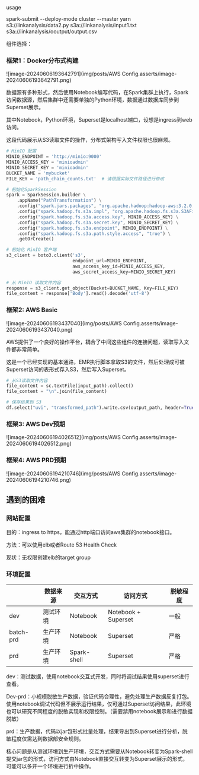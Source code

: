 usage

spark-submit --deploy-mode cluster --master yarn s3://linkanalysis/data2.py s3a://linkanalysis/input1.txt s3a://linkanalysis/ooutput/output.csv

 

组件选择：

### 框架1：Docker分布式构建

![image-20240606193642791](img/posts/AWS Config.asserts/image-20240606193642791.png)

数据源有多种形式，然后使用Notebook编写代码，在Spark集群上执行，Spark访问数据源，然后集群中还需要单独的Python环境，数据通过数据库同步到Superset展示。

其中Notebook，Python环境，Superset是localhost端口，设想是ingress到web访问。

这段代码展示从S3读取文件的操作，分布式架构写入文件权限也很麻烦。

```python
# MinIO 配置
MINIO_ENDPOINT = 'http://minio:9000'
MINIO_ACCESS_KEY = 'minioadmin'
MINIO_SECRET_KEY = 'minioadmin'
BUCKET_NAME = 'mybucket'
FILE_KEY = 'path_chain_counts.txt'  # 请根据实际文件路径进行修改

# 初始化SparkSession
spark = SparkSession.builder \
    .appName("PathTransformation") \
    .config("spark.jars.packages", "org.apache.hadoop:hadoop-aws:3.2.0,com.amazonaws:aws-java-sdk-bundle:1.11.874") \
    .config("spark.hadoop.fs.s3a.impl", "org.apache.hadoop.fs.s3a.S3AFileSystem") \
    .config("spark.hadoop.fs.s3a.access.key", MINIO_ACCESS_KEY) \
    .config("spark.hadoop.fs.s3a.secret.key", MINIO_SECRET_KEY) \
    .config("spark.hadoop.fs.s3a.endpoint", MINIO_ENDPOINT) \
    .config("spark.hadoop.fs.s3a.path.style.access", "true") \
    .getOrCreate()

# 初始化 MinIO 客户端
s3_client = boto3.client('s3',
                         endpoint_url=MINIO_ENDPOINT,
                         aws_access_key_id=MINIO_ACCESS_KEY,
                         aws_secret_access_key=MINIO_SECRET_KEY)

# 从 MinIO 读取文件内容
response = s3_client.get_object(Bucket=BUCKET_NAME, Key=FILE_KEY)
file_content = response['Body'].read().decode('utf-8')
```



### 框架2: AWS Basic

![image-20240606193437040](img/posts/AWS Config.asserts/image-20240606193437040.png)

AWS提供了一个良好的操作平台，耦合了中间这些组件的连接问题，读取写入文件都非常简单。

这是一个已经实现的基本通路，EMR执行脚本拿取S3的文件，然后处理成可被Superset访问的表形式存入S3，然后写入Superset。

```python
# 从S3读取文件内容
file_content = sc.textFile(input_path).collect()
file_content = "\n".join(file_content)

# 保存结果到 S3
df.select("uvi", "transformed_path").write.csv(output_path, header=True)
```



### 框架3: AWS Dev预期

![image-20240606194026512](img/posts/AWS Config.asserts/image-20240606194026512.png)



### 框架4: AWS PRD预期



![image-20240606194210746](img/posts/AWS Config.asserts/image-20240606194210746.png)



## 遇到的困难

### 网站配置

目的：ingress to https，能通过http端口访问aws集群的notebook接口。

方法：可以使用elb或者Route 53 Health Check

现状：无权限创建elb的target group

### 环境配置

|           | 数据来源 | 交互方式    | 访问方式            | 脱敏程度 |
| --------- | -------- | ----------- | ------------------- | -------- |
| dev       | 测试环境 | Notebook    | Notebook + Superset | 一般     |
| batch-prd | 生产环境 | Notebook    | Superset            | 严格     |
| prd       | 生产环境 | Spark-shell | Superset            | 严格     |

dev：测试数据，使用notebook交互式开发，同时将调试结果使用superset进行查看。

Dev-prd：小规模脱敏生产数据，验证代码合理性，避免处理生产数据反复打包。使用notebook调试代码但不展示运行结果，仅可通过Superset访问结果，此环境也可以研究不同程度的脱敏实现和权限控制。（需要禁用notebook展示和进行数据脱敏）

prd：生产数据，代码以jar包形式批量处理，结果导出到Superset进行分析，脱敏程度仅需达到数据部安全规则。

核心问题是从测试环境到生产环境，交互方式需要从Notebook转变为Spark-shell提交jar包的形式，访问方式由Notebook直接交互转变为Superset展示的形式，可能可以多开一个环境进行折中操作。